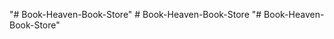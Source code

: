"# Book-Heaven-Book-Store" 
#   B o o k - H e a v e n - B o o k - S t o r e  
 "# Book-Heaven-Book-Store" 
